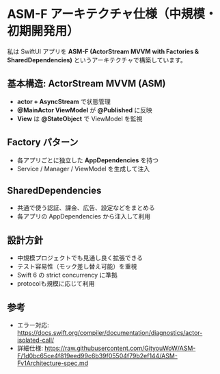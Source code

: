 # ASM-F アーキテクチャ仕様（中規模・初期開発用）

私は SwiftUI アプリを **ASM-F (ActorStream MVVM with Factories & SharedDependencies)** というアーキテクチャで構築しています。

## 基本構造: ActorStream MVVM (ASM)
- **actor + AsyncStream** で状態管理
- **@MainActor ViewModel** が **@Published** に反映
- **View** は **@StateObject** で ViewModel を監視

## Factory パターン
- 各アプリごとに独立した **AppDependencies** を持つ
- Service / Manager / ViewModel を生成して注入

## SharedDependencies
- 共通で使う認証、課金、広告、設定などをまとめる
- 各アプリの AppDependencies から注入して利用

## 設計方針
- 中規模プロジェクトでも見通し良く拡張できる
- テスト容易性（モック差し替え可能）を重視
- Swift 6 の strict concurrency に準拠
- protocolも規模に応じて利用

## 参考
- エラー対応: https://docs.swift.org/compiler/documentation/diagnostics/actor-isolated-call/
- 詳細仕様: https://raw.githubusercontent.com/GityouWoW/ASM-F/1d0bc65ce4f819eed99c6b39f05504f79b2ef144/ASM-Fv1Architecture-spec.md
